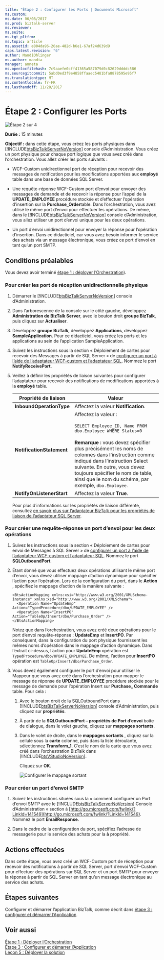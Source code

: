 ```yaml
---
title: "Étape 2 : Configurer les Ports | Documents Microsoft"
ms.custom: 
ms.date: 06/08/2017
ms.prod: biztalk-server
ms.reviewer: 
ms.suite: 
ms.tgt_pltfrm: 
ms.topic: article
ms.assetid: e804da96-26ae-482d-b6e1-67af24d639d9
caps.latest.revision: "6"
author: MandiOhlinger
ms.author: mandia
manager: anneta
ms.openlocfilehash: 7c9aaefe0cff41365a587079d0c82629ddddc586
ms.sourcegitcommit: 5abd0ed3f9e4858ffaaec5481bfa8878595e95f7
ms.translationtype: MT
ms.contentlocale: fr-FR
ms.lasthandoff: 11/28/2017
---
```

# <a name="step-2-configure-the-ports"></a>Étape 2 : Configurer les Ports
![Étape 2 sur 4](../../adapters-and-accelerators/adapter-oracle-ebs/media/step-2of4.gif "Step_2of4")  
  
 **Durée :** 15 minutes  
  
 **Objectif :** dans cette étape, vous créez les ports physiques dans [!INCLUDE[btsBizTalkServerNoVersion](../../includes/btsbiztalkservernoversion-md.md)] console d’Administration. Vous créez un port physique pour chaque port logique que vous avez créé dans l’orchestration. Vous allez créer les ports suivants :  
  
-   WCF-Custom unidirectionnel port de réception pour recevoir des messages de notification pour les modifications apportées aux **employé** table dans une base de données SQL Server.  
  
-   Une requête-réponse WCF-Custom port d’envoi pour envoyer des messages de demande et de recevoir la réponse pour l’appel de la **UPDATE_EMPLOYEE** procédure stockée et d’effectuer l’opération d’insertion sur la **Purchase_Order**table. Dans l’orchestration, vous avez utilisé le même port d’envoi pour effectuer les opérations. De même, dans le [!INCLUDE[btsBizTalkServerNoVersion](../../includes/btsbiztalkservernoversion-md.md)] console d’Administration, vous allez utiliser un port d’envoi unique pour les deux opérations.  
  
-   Un port d’envoi unidirectionnel pour envoyer la réponse pour l’opération d’insertion. Dans ce didacticiel, car vous avez besoin informer le service des achats via un message électronique, vous créez ce port d’envoi en tant qu’un port SMTP.  
  
## <a name="prerequisites"></a>Conditions préalables  
 Vous devez avoir terminé [étape 1 : déployer l’Orchestration](../../adapters-and-accelerators/adapter-sql/step-1-deploy-the-orchestration.md)).  
  
### <a name="to-create-a-physical-one-way-receive-port"></a>Pour créer les port de réception unidirectionnelle physique  
  
1.  Démarrer le [!INCLUDE[btsBizTalkServerNoVersion](../../includes/btsbiztalkservernoversion-md.md)] console d’Administration.  
  
2.  Dans l’arborescence de la console sur le côté gauche, développez **Administration de BizTalk Server**, avec le bouton droit **groupe BizTalk**, puis cliquez sur **Actualiser**.  
  
3.  Développez **groupe BizTalk**, développez **Applications**, développez **SampleApplication**. Pour ce didacticiel, vous créez les ports et les applications au sein de l’application SampleApplication.  
  
4.  Suivez les instructions sous la section « Déploiement de cartes pour recevoir des Messages à partir de SQL Server » de [configurer un port à l’aide de l’adaptateur WCF-custom et l’adaptateur SQL](../../adapters-and-accelerators/adapter-sql/configure-a-port-using-the-wcf-custom-adapter-and-sql-adapter.md). Nommez le port **NotifyReceivePort**.  
  
5.  Veillez à définir les propriétés de liaison suivantes pour configurer l’adaptateur pour recevoir des notifications de modifications apportées à la **employé** table.  
  
    |Propriété de liaison|Valeur|  
    |----------------------|-----------|  
    |**InboundOperationType**|Affectez la valeur **Notification**.|  
    |**NotificationStatement**|Affectez la valeur :<br /><br /> `SELECT Employee_ID, Name FROM dbo.Employee WHERE Status=0`<br /><br /> **Remarque :** vous devez spécifier plus précisément les noms de colonnes dans l’instruction comme indiqué dans l’instruction Select suivante. En outre, vous devez toujours spécifier le nom de table, ainsi que le nom du schéma, par exemple, `dbo.Employee`.|  
    |**NotifyOnListenerStart**|Affectez la valeur **True**.|  
  
     Pour plus d’informations sur les propriétés de liaison différente, consultez [en savoir plus sur l’adaptateur BizTalk pour les propriétés de liaison de l’adaptateur SQL Server](../../adapters-and-accelerators/adapter-sql/read-about-the-biztalk-adapter-for-sql-server-adapter-binding-properties.md).  
  
### <a name="to-create-a-request-response-send-port-for-two-operations"></a>Pour créer une requête-réponse un port d’envoi pour les deux opérations  
  
1.  Suivez les instructions sous la section « Déploiement de cartes pour envoi de Messages à SQL Server » de [configurer un port à l’aide de l’adaptateur WCF-custom et l’adaptateur SQL](../../adapters-and-accelerators/adapter-sql/configure-a-port-using-the-wcf-custom-adapter-and-sql-adapter.md). Nommez le port **SQLOutboundPort**.  
  
2.  Étant donné que vous effectuez deux opérations utilisant le même port d’envoi, vous devez utiliser mappage d’action dynamique pour spécifier l’action pour l’opération. Lors de la configuration du port, dans le **Action** , spécifiez le mappage d’action de la manière suivante :  
  
    ```  
    <BtsActionMapping xmlns:xsi="http://www.w3.org/2001/XMLSchema-instance" xmlns:xsd="http://www.w3.org/2001/XMLSchema">  
      <Operation Name="UpdateEmp" Action="TypedProcedure/dbo/UPDATE_EMPLOYEE" />  
      <Operation Name="InsertPO" Action="TableOp/Insert/dbo/Purchase_Order" />  
    </BtsActionMapping>  
    ```  
  
     Notez que dans l’orchestration, vous avez créé deux opérations pour le port d’envoi requête-réponse : **UpdateEmp** et **InsertPO**. Par conséquent, dans la configuration du port physique fournissent les mêmes noms d’opération dans le mappage d’action dynamique. Dans l’extrait ci-dessus, l’action pour **UpdateEmp** opération est `TypedProcedure/dbo/UPDATE_EMPLOYEE`. De même, l’action pour **InsertPO** opération est `TableOp/Insert/dbo/Purchase_Order`.  
  
3.  Vous devez également configurer le port d’envoi pour utiliser le Mappeur que vous avez créé dans l’orchestration pour mapper le message de réponse de **UPDATE_EMPLOYEE** procédure stockée pour le message de demande pour l’opération Insert sur **Purchase_ Commande** table. Pour cela :  
  
    1.  Avec le bouton droit de la SQLOutboundPort dans [!INCLUDE[btsBizTalkServerNoVersion](../../includes/btsbiztalkservernoversion-md.md)] console d’Administration, puis cliquez sur **propriétés**.  
  
    2.  À partir de la **SQLOutboundPort – propriétés de Port d’envoi** boîte de dialogue, dans le volet gauche, cliquez sur **mappages sortants**.  
  
    3.  Dans le volet de droite, dans le **mappages sortants** , cliquez sur la cellule sous la **carte** colonne, puis dans la liste déroulante, sélectionnez **Transform_1**. C’est le nom de la carte que vous avez créé dans l’orchestration BizTalk dans [!INCLUDE[btsVStudioNoVersion](../../includes/btsvstudionoversion-md.md)].  
  
         Cliquez sur **OK**.  
  
         ![Configurer le mappage sortant](../../adapters-and-accelerators/adapter-sql/media/sql-adap-tut-010-map-ports.gif "sql_adap_tut_010_map_ports")  
  
### <a name="to-create-an-smtp-send-port"></a>Pour créer un port d’envoi SMTP  
  
1.  Suivez les instructions situées sous la « comment configurer un Port d’envoi SMTP avec le [!INCLUDE[btsBizTalkServerNoVersion](../../includes/btsbiztalkservernoversion-md.md)] Console d’Administration « section à [http://go.microsoft.com/fwlink/?LinkId=141549](http://go.microsoft.com/fwlink/?LinkId=141549). Nommez le port **EmailResponse**.  
  
2.  Dans le cadre de la configuration du port, spécifiez l’adresse de messagerie pour le service des achats pour la **à** propriété.  
  
## <a name="what-did-i-just-do"></a>Actions effectuées  
 Dans cette étape, vous avez créé un WCF-Custom port de réception pour recevoir des notifications à partir de SQL Server, port d’envoi WCF-Custom pour effectuer des opérations sur SQL Server et un port SMTP pour envoyer la réponse à partir de SQL Server en tant qu’un message électronique au service des achats.  
  
## <a name="next-steps"></a>Étapes suivantes  
 Configurer et démarrer l’application BizTalk, comme décrit dans [étape 3 : configurer et démarrer l’Application](../../adapters-and-accelerators/adapter-sql/step-3-configure-and-start-the-application.md).  
  
## <a name="see-also"></a>Voir aussi  
 [Étape 1 : Déployer l’Orchestration](../../adapters-and-accelerators/adapter-sql/step-1-deploy-the-orchestration.md)   
 [Étape 3 : Configurer et démarrer l’Application](../../adapters-and-accelerators/adapter-sql/step-3-configure-and-start-the-application.md)   
 [Leçon 5 : Déployer la solution](../../adapters-and-accelerators/adapter-sql/lesson-5-deploy-the-solution.md)